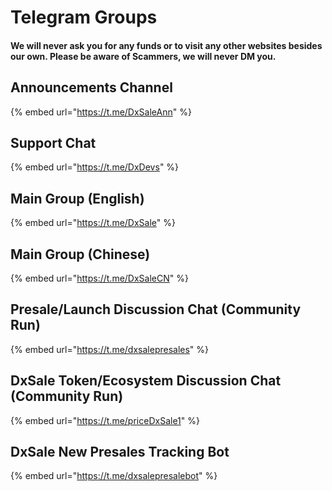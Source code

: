 # Telegram Groups

#### We will never ask you for any funds or to visit any other websites besides our own. Please be aware of Scammers, we will never DM you.

## **Announcements Channel**

{% embed url="https://t.me/DxSaleAnn" %}

## **Support Chat**

{% embed url="https://t.me/DxDevs" %}

## **Main Group (English)**

{% embed url="https://t.me/DxSale" %}

## **Main Group (Chinese)**

{% embed url="https://t.me/DxSaleCN" %}

## **Presale/Launch Discussion Chat (Community Run)**

{% embed url="https://t.me/dxsalepresales" %}

## **DxSale Token/Ecosystem Discussion Chat (Community Run)**

{% embed url="https://t.me/priceDxSale1" %}

## **DxSale New Presales Tracking Bot**

{% embed url="https://t.me/dxsalepresalebot" %}
